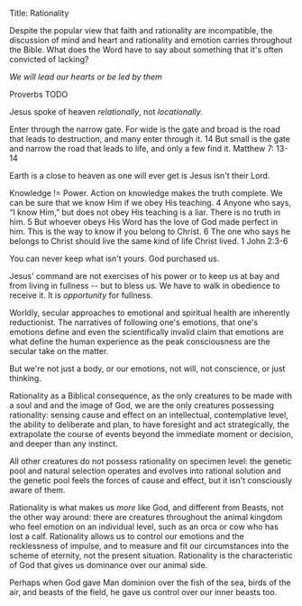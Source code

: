 Title: Rationality

Despite the popular view that faith and rationality are incompatible, the discussion of mind and heart and rationality and emotion carries throughout the Bible. What does the Word have to say about something that it's often convicted of lacking?


*We will lead our hearts or be led by them*

Proverbs TODO

Jesus spoke of heaven _relationally_, not _locationally_.


Enter through the narrow gate. For wide is the gate and broad is the road that leads to destruction, and many enter through it. 14 But small is the gate and narrow the road that leads to life, and only a few find it.
Matthew 7: 13-14

Earth is a close to heaven as one will ever get is Jesus isn't their Lord.


Knowledge != Power. Action on knowledge makes the truth complete. 
We can be sure that we know Him if we obey His teaching. 4 Anyone who says, “I know Him,” but does not obey His teaching is a liar. There is no truth in him. 5 But whoever obeys His Word has the love of God made perfect in him. This is the way to know if you belong to Christ. 6 The one who says he belongs to Christ should live the same kind of life Christ lived.
1 John 2:3-6

You can never keep what isn't yours. God purchased us.

Jesus' command are not exercises of his power or to keep us at bay and from living in fullness -- but to bless us. We have to walk in obedience to receive it. It is _opportunity_ for fullness.



Worldly, secular approaches to emotional and spiritual health are inherently reductionist. The narratives of following one's emotions, that one's emotions define and even the scientifically invalid claim that emotions are what define the human experience as the peak consciousness are the secular take on the matter. 

But we're not just a body, or our emotions, not will, not conscience, or just thinking.

Rationality as a Biblical consequence, as the only creatures to be made with a soul and and the image of God, we are the only creatures possessing rationality: sensing cause and effect on an intellectual, contemplative level, the ability to deliberate and plan, to have foresight and act strategically, the extrapolate the course of events beyond the immediate moment or decision, and deeper than any instinct. 

All other creatures do not possess rationality on specimen level: the genetic pool and natural selection operates and evolves into rational solution and the genetic pool feels the forces of cause and effect, but it isn't consciously aware of them. 

Rationality is what makes us _more_ like God, and different from Beasts, not the other way around: there are creatures throughout the animal kingdom who feel emotion on an individual level, such as an orca or cow who has lost a calf. Rationality allows us to control our emotions and the recklessness of impulse, and to measure and fit our circumstances into the scheme of eternity, not the present situation. Rationality is the characteristic of God that gives us dominance over our animal side. 

Perhaps when God gave Man dominion over the fish of the sea, birds of the air, and beasts of the field, he gave us control over our inner beasts too.    

